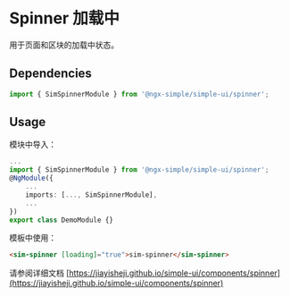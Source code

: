 # Spinner 加载中

用于页面和区块的加载中状态。

## Dependencies

```ts
import { SimSpinnerModule } from '@ngx-simple/simple-ui/spinner';
```

## Usage

模块中导入：

```ts
...
import { SimSpinnerModule } from '@ngx-simple/simple-ui/spinner';
@NgModule({
    ...
    imports: [..., SimSpinnerModule],
    ...
})
export class DemoModule {}
```

模板中使用：

```html
<sim-spinner [loading]="true">sim-spinner</sim-spinner>
```

请参阅详细文档 [https://jiayisheji.github.io/simple-ui/components/spinner](https://jiayisheji.github.io/simple-ui/components/spinner)

